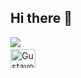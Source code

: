 ## Hi there 👋

<picture>
  <img src="https://github-readme-stats.vercel.app/api?username=GustavoPilar&show_icons=true&theme=tokyonight"/>
</picture>
<picture>
  <img scr="https://github-readme-stats.vercel.app/api/top-langs/?username=anuraghazra"/>
</picture>
<div>
  <img align="center" alt="GustavoPilar-Java" height="30" width="40" scr="https://raw.githubusercontent.com/devicons/devicon/master/icons/java/java-plain.svg"/>
</div>
